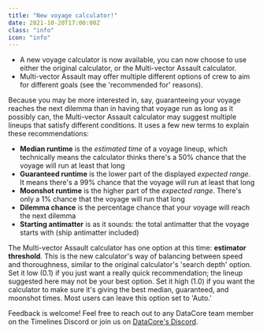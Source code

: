 ```yaml
---
title: "New voyage calculator!"
date: 2021-10-20T17:00:00Z
class: "info"
icon: "info"
---
```

- A new voyage calculator is now available, you can now choose to use either the original calculator, or the Multi-vector Assault calculator.
- Multi-vector Assault may offer multiple different options of crew to aim for different goals (see the 'recommended for' reasons).<!-- end -->

Because you may be more interested in, say, guaranteeing your voyage reaches the next dilemma than in having that voyage run as long as it possibly can, the Multi-vector Assault calculator may suggest multiple lineups that satisfy different conditions. It uses a few new terms to explain these recommendations:

- **Median runtime** is the *estimated time* of a voyage lineup, which technically means the calculator thinks there's a 50% chance that the voyage will run at least that long
- **Guaranteed runtime** is the lower part of the displayed *expected range*. It means there's a 99% chance that the voyage will run at least that long
- **Moonshot runtime** is the higher part of the *expected range*. There's only a 1% chance that the voyage will run that long
- **Dilemma chance** is the percentage chance that your voyage will reach the next dilemma
- **Starting antimatter** is as it sounds: the total antimatter that the voyage starts with (ship antimatter included)

The Multi-vector Assault calculator has one option at this time: **estimator threshold**. This is the new calculator's way of balancing between speed and thoroughness, similar to the original calculator's 'search depth' option. Set it low (0.1) if you just want a really quick recommendation; the lineup suggested here may not be your best option. Set it high (1.0) if you want the calculator to make sure it's giving the best median, guaranteed, and moonshot times. Most users can leave this option set to 'Auto.'

Feedback is welcome! Feel free to reach out to any DataCore team member on the Timelines Discord or join us on [DataCore's Discord](https://discord.gg/fWrMyX5q).
